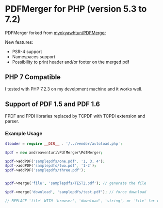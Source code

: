 # PDFMerger for PHP (version 5.3 to 7.2)

PDFMerger forked from [myokyawhtun/PDFMerger](https://github.com/myokyawhtun/PDFMerger)

New features:
* PSR-4 support
* Namespaces support
* Possibility to print header and/or footer on the merged pdf

## PHP 7 Compatible

I tested with PHP 7.2.3 on my develpment machine and it works well.

## Support of PDF 1.5 and PDF 1.6

FPDF and FPDI libraries replaced by TCPDF with TCPDI extension and parser.

### Example Usage
```php
$loader = require __DIR__ . '/../vendor/autoload.php';

$pdf = new andreaventuri\PdfMerger\PdfMerger;

$pdf->addPDF('samplepdfs/one.pdf', '1, 3, 4');
$pdf->addPDF('samplepdfs/two.pdf', '1-2');
$pdf->addPDF('samplepdfs/three.pdf');


$pdf->merge('file', 'samplepdfs/TEST2.pdf'); // generate the file

$pdf->merge('download', 'samplepdfs/test.pdf'); // force download

// REPLACE 'file' WITH 'browser', 'download', 'string', or 'file' for output options
```